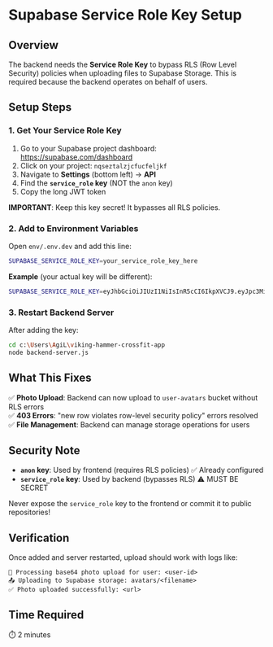 # Supabase Service Role Key Setup

## Overview

The backend needs the **Service Role Key** to bypass RLS (Row Level Security) policies when uploading files to Supabase Storage. This is required because the backend operates on behalf of users.

## Setup Steps

### 1. Get Your Service Role Key

1. Go to your Supabase project dashboard: https://supabase.com/dashboard
2. Click on your project: `nqseztalzjcfucfeljkf`
3. Navigate to **Settings** (bottom left) → **API**
4. Find the **`service_role` key** (NOT the `anon` key)
5. Copy the long JWT token

**IMPORTANT**: Keep this key secret! It bypasses all RLS policies.

### 2. Add to Environment Variables

Open `env/.env.dev` and add this line:

```bash
SUPABASE_SERVICE_ROLE_KEY=your_service_role_key_here
```

**Example** (your actual key will be different):

```bash
SUPABASE_SERVICE_ROLE_KEY=eyJhbGciOiJIUzI1NiIsInR5cCI6IkpXVCJ9.eyJpc3MiOiJzdXBhYmFzZSIsInJlZiI6Im5xc2V6dGFsempjZnVjZmVsamtmIiwicm9sZSI6InNlcnZpY2Vfcm9sZSIsImlhdCI6MTc1OTcxMTY3NywiZXhwIjoyMDc1Mjg3Njc3fQ...
```

### 3. Restart Backend Server

After adding the key:

```bash
cd c:\Users\AgiL\viking-hammer-crossfit-app
node backend-server.js
```

## What This Fixes

✅ **Photo Upload**: Backend can now upload to `user-avatars` bucket without RLS errors  
✅ **403 Errors**: "new row violates row-level security policy" errors resolved  
✅ **File Management**: Backend can manage storage operations for users

## Security Note

- **`anon` key**: Used by frontend (requires RLS policies) ✅ Already configured
- **`service_role` key**: Used by backend (bypasses RLS) ⚠️ MUST BE SECRET

Never expose the `service_role` key to the frontend or commit it to public repositories!

## Verification

Once added and server restarted, upload should work with logs like:

```
📸 Processing base64 photo upload for user: <user-id>
📤 Uploading to Supabase storage: avatars/<filename>
✅ Photo uploaded successfully: <url>
```

## Time Required

⏱️ 2 minutes
